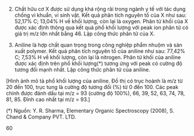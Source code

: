 2. Chất hữu cơ X được sử dụng khá rộng rãi trong ngành y tế với tác dụng chống vi khuẩn, vi sinh vật. Kết quả phân tích nguyên tố của X như sau: 52,17% C; 13,04% H về khối lượng, còn lại là oxygen. Phân tử khối của X được xác định thông qua kết quả phổ khối lượng với peak ion phân tử có giá trị m/z lớn nhất bằng 46. Lập công thức phân tử của X.

3. Aniline là hợp chất quan trọng trong công nghiệp phẩm nhuộm và sản xuất polymer. Kết quả phân tích nguyên tố của aniline như sau: 77,42% C; 7,53% H về khối lượng, còn lại là nitrogen. Phân tử khối của aniline được xác định trên phổ khối lượng(*) tương ứng với peak có cường độ tương đối mạnh nhất. Lập công thức phân tử của aniline.

[Hình ảnh mô tả phổ khối lượng của aniline. Đồ thị có trục hoành là m/z từ 20 đến 100, trục tung là cường độ tương đối (%) từ 0 đến 100. Các peak chính được đánh dấu tại m/z = 93 (cường độ 100%), 66, 39, 52, 63, 74, 78, 81, 85. Đỉnh cao nhất tại m/z = 93.]

(*) Nguồn: Y. R. Sharma, Elementary Organic Spectroscopy (2008), S. Chand & Company PVT. LTD.

60
